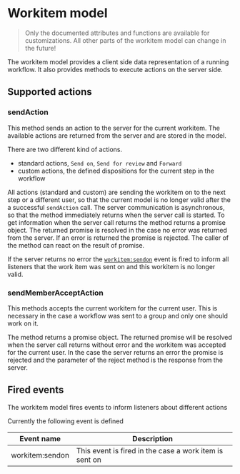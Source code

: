 Workitem model
==============
> Only the documented attributes and functions are available for customizations.
> All other parts of the workitem model can change in the future!

The workitem model provides a client side data representation of a running workflow.
It also provides methods to execute actions on the server side.

## Supported actions

### sendAction
This method sends an action to the server for the current workitem.
The available actions are returned from the server and are stored in the model.

There are two different kind of actions.

* standard actions, `Send on`, `Send for review` and `Forward`
* custom actions, the defined dispositions for the current step in the workflow

All actions (standard and custom) are sending the workitem on to the next step or a different user,
so that the current model is no longer valid after the a successful `sendAction` call.
The server communication is asynchronous, so that the method immediately returns when the server call is started.
To get information when the server call returns the method returns a promise object. 
The returned promise is resolved in the case no error was returned from the server. If an error is returned the promise is rejected.
The caller of the method can react on the result of promise.

If the server returns no error the [`workitem:sendon`](#fired-events) event is fired to 
inform all listeners that the work item was sent on and this workitem is no longer valid.

### sendMemberAcceptAction
This methods accepts the current workitem for the current user.
This is necessary in the case a workflow was sent to a group and only one should work on it.

The method returns a promise object.
The returned promise will be resolved when the server call returns without error and the workitem was accepted for the current user.
In the case the server returns an error the promise is rejected and the parameter of the reject method is the response from the server.

## Fired events
The workitem model fires events to inform listeners about different actions

Currently the following event is defined

| Event name          | Description                                            |
|---------------------|--------------------------------------------------------|
| workitem:sendon     | This event is fired in the case a work item is sent on |



